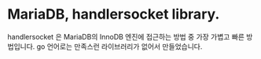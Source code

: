 # MariaDB, handlersocket library.
handlersocket 은 MariaDB의 InnoDB 엔진에 접근하는 방법 중 가장 가볍고 빠른 방법입니다.
go 언어로는 만족스런 라이브러리가 없어서 만들었습니다.

